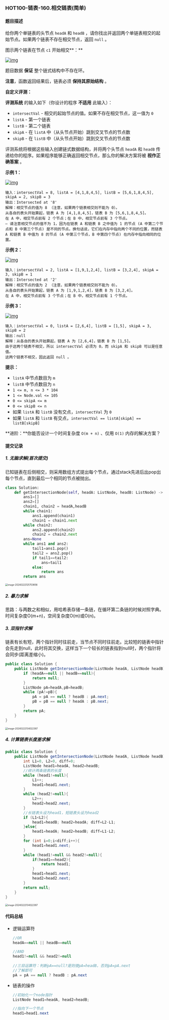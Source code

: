 ### HOT100-链表-160.相交链表(简单)

#### 题目描述

给你两个单链表的头节点 `headA` 和 `headB` ，请你找出并返回两个单链表相交的起始节点。如果两个链表不存在相交节点，返回 `null` 。

图示两个链表在节点 `c1` 开始相交**：**

[![img](https://assets.leetcode-cn.com/aliyun-lc-upload/uploads/2018/12/14/160_statement.png)](https://assets.leetcode-cn.com/aliyun-lc-upload/uploads/2018/12/14/160_statement.png)

题目数据 **保证** 整个链式结构中不存在环。

**注意**，函数返回结果后，链表必须 **保持其原始结构** 。

**自定义评测：**

**评测系统** 的输入如下（你设计的程序 **不适用** 此输入）：

- `intersectVal` - 相交的起始节点的值。如果不存在相交节点，这一值为 `0`
- `listA` - 第一个链表
- `listB` - 第二个链表
- `skipA` - 在 `listA` 中（从头节点开始）跳到交叉节点的节点数
- `skipB` - 在 `listB` 中（从头节点开始）跳到交叉节点的节点数

评测系统将根据这些输入创建链式数据结构，并将两个头节点 `headA` 和 `headB` 传递给你的程序。如果程序能够正确返回相交节点，那么你的解决方案将被 **视作正确答案** 。

 

**示例 1：**

[![img](https://assets.leetcode.com/uploads/2021/03/05/160_example_1_1.png)](https://assets.leetcode.com/uploads/2018/12/13/160_example_1.png)

```
输入：intersectVal = 8, listA = [4,1,8,4,5], listB = [5,6,1,8,4,5], skipA = 2, skipB = 3
输出：Intersected at '8'
解释：相交节点的值为 8 （注意，如果两个链表相交则不能为 0）。
从各自的表头开始算起，链表 A 为 [4,1,8,4,5]，链表 B 为 [5,6,1,8,4,5]。
在 A 中，相交节点前有 2 个节点；在 B 中，相交节点前有 3 个节点。
— 请注意相交节点的值不为 1，因为在链表 A 和链表 B 之中值为 1 的节点 (A 中第二个节点和 B 中第三个节点) 是不同的节点。换句话说，它们在内存中指向两个不同的位置，而链表 A 和链表 B 中值为 8 的节点 (A 中第三个节点，B 中第四个节点) 在内存中指向相同的位置。
```

 

**示例 2：**

[![img](https://assets.leetcode.com/uploads/2021/03/05/160_example_2.png)](https://assets.leetcode.com/uploads/2018/12/13/160_example_2.png)

```
输入：intersectVal = 2, listA = [1,9,1,2,4], listB = [3,2,4], skipA = 3, skipB = 1
输出：Intersected at '2'
解释：相交节点的值为 2 （注意，如果两个链表相交则不能为 0）。
从各自的表头开始算起，链表 A 为 [1,9,1,2,4]，链表 B 为 [3,2,4]。
在 A 中，相交节点前有 3 个节点；在 B 中，相交节点前有 1 个节点。
```

**示例 3：**

[![img](https://assets.leetcode-cn.com/aliyun-lc-upload/uploads/2018/12/14/160_example_3.png)](https://assets.leetcode.com/uploads/2018/12/13/160_example_3.png)

```
输入：intersectVal = 0, listA = [2,6,4], listB = [1,5], skipA = 3, skipB = 2
输出：null
解释：从各自的表头开始算起，链表 A 为 [2,6,4]，链表 B 为 [1,5]。
由于这两个链表不相交，所以 intersectVal 必须为 0，而 skipA 和 skipB 可以是任意值。
这两个链表不相交，因此返回 null 。
```

 

**提示：**

- `listA` 中节点数目为 `m`
- `listB` 中节点数目为 `n`
- `1 <= m, n <= 3 * 104`
- `1 <= Node.val <= 105`
- `0 <= skipA <= m`
- `0 <= skipB <= n`
- 如果 `listA` 和 `listB` 没有交点，`intersectVal` 为 `0`
- 如果 `listA` 和 `listB` 有交点，`intersectVal == listA[skipA] == listB[skipB]`

 

**进阶：**你能否设计一个时间复杂度 `O(m + n)` 、仅用 `O(1)` 内存的解决方案？



#### 提交记录

##### 1. 无脑求解(首次提交)

已知链表在后侧相交，则采用数组方式提出每个节点，通过stack先进后出pop出每个节点，直到最后一个相同的节点被抛出。

```python
class Solution:
    def getIntersectionNode(self, headA: ListNode, headB: ListNode) -> Optional[ListNode]:
        ans1=[]
        ans2=[]
        chain1, chain2 = headA,headB
        while chain1:
            ans1.append(chain1)
            chain1 = chain1.next
        while chain2:
            ans2.append(chain2)
            chain2 = chain2.next
        ans=None
        while ans1 and ans2:
            tail1=ans1.pop()
            tail2 = ans2.pop()
            if tail1==tail2:
                ans=tail1
            else:
                return ans
        return ans
```

<img src="C:\Users\Gaga\AppData\Roaming\Typora\typora-user-images\image-20240222125703656.png" alt="image-20240222125703656" style="zoom:50%;" />



##### 2. 暴力求解

思路：与两数之和相似，用哈希表存储一条链，在循环第二条链的时候对照字典。时间复杂度O(m+n)，空间复杂度O(m)或O(n)。



##### 3. 双指针求解

链表有长有短，两个指针同时往前走，当节点不同时往前走。比较短的链表中指针会先走到null，此时将其交换，这样当下一个较长的链表指到null时，两个指针将会同步(距离差缩小)。

````java
public class Solution {
    public ListNode getIntersectionNode(ListNode headA, ListNode headB) {
        if (headA==null || headB==null){
            return null;
        }
        ListNode pA=headA,pB=headB;
        while (pA!=pB){
            pA = pA == null ? headB : pA.next;
            pB = pB == null ? headA : pB.next;
        }
        return pA;
    }
}
````

<img src="C:\Users\Gaga\AppData\Roaming\Typora\typora-user-images\image-20240222134022387.png" alt="image-20240222134022387" style="zoom:50%;" />



##### 4. 计算链表长度差求解

````java
public class Solution {
    public ListNode getIntersectionNode(ListNode headA, ListNode headB) {
        int L1=0, L2=0, diff=0;
        ListNode head1=headA, head2=headB;
        //统计两条链表的长度
        while (head1!=null){
            L1++;
            head1=head1.next;
        }
        while (head2!=null){
            L2++;
            head2=head2.next;
        }
        //长链表头设为head1，短链表头设为head2
        if (L1<L2){
            head1=headB; head2=headA; diff=L2-L1;
        }else{
            head1=headA; head2=headB; diff=L1-L2;
        }
        for (int i=0;i<diff;i++){
            head1=head1.next;
        }
        while (head1!=null && head2!=null){
            if(head1==head2){
                return head1;
            }
            head1=head1.next;
            head2=head2.next;
        }
        return null;
    }
}
````

<img src="C:\Users\Gaga\AppData\Roaming\Typora\typora-user-images\image-20240222134022387.png" alt="image-20240222134022387" style="zoom:50%;" />



#### 代码总结

- 逻辑运算符

  ````java
  //OR
  headA==null || headB==null
  
  //AND
  head1!=null && head2!=null
    
  //三目运算符：判断pA==null?是则使pA=headB，否则pA=pA.next
  //了解即可
  pA = pA == null ? headB : pA.next
  ````
  
- 链表的操作

  ````java
  //初始化一个node指针
  ListNode head1=headA, head2=headB;
  
  //指向下一个节点
  head1=head1.next
  ````
